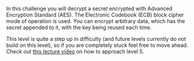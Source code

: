 In this challenge you will decrypt a secret encrypted with Advanced Encryption Standard (AES).
The Electronic Codebook (ECB) block cipher mode of operation is used.
You can encrypt arbitrary data, which has the secret appended to it, with the key being reused each time.

This level is quite a step up in difficulty (and future levels currently do not build on this level), so if you are completely stuck feel free to move ahead.
Check out [this lecture video](https://youtu.be/YO5bgKjqW00?t=1901) on how to approach level 5.